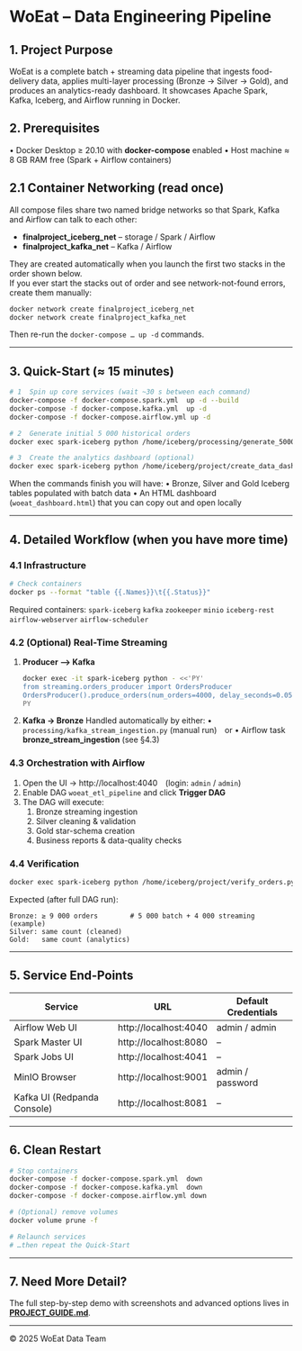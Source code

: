 # WoEat – Data Engineering Pipeline

## 1. Project Purpose
WoEat is a complete batch + streaming data pipeline that ingests food-delivery data, applies multi-layer processing (Bronze → Silver → Gold), and produces an analytics-ready dashboard. It showcases Apache Spark, Kafka, Iceberg, and Airflow running in Docker.

## 2. Prerequisites
• Docker Desktop ≥ 20.10 with **docker-compose** enabled
• Host machine ≈ 8 GB RAM free (Spark + Airflow containers)

## 2.1 Container Networking (read once)
All compose files share two named bridge networks so that Spark, Kafka and Airflow can talk to each other:
* **finalproject_iceberg_net** – storage / Spark / Airflow
* **finalproject_kafka_net**   – Kafka / Airflow

They are created automatically when you launch the first two stacks in the order shown below.  
If you ever start the stacks out of order and see network-not-found errors, create them manually:
```bash
docker network create finalproject_iceberg_net
docker network create finalproject_kafka_net
```
Then re-run the `docker-compose … up -d` commands.

---
## 3. Quick-Start (≈ 15 minutes)
```bash
# 1  Spin up core services (wait ~30 s between each command)
docker-compose -f docker-compose.spark.yml  up -d --build
docker-compose -f docker-compose.kafka.yml  up -d
docker-compose -f docker-compose.airflow.yml up -d

# 2  Generate initial 5 000 historical orders
docker exec spark-iceberg python /home/iceberg/processing/generate_5000_orders.py

# 3  Create the analytics dashboard (optional)
docker exec spark-iceberg python /home/iceberg/project/create_data_dashboard.py
```
When the commands finish you will have:
• Bronze, Silver and Gold Iceberg tables populated with batch data
• An HTML dashboard (`woeat_dashboard.html`) that you can copy out and open locally

---
## 4. Detailed Workflow (when you have more time)
### 4.1 Infrastructure
```bash
# Check containers
docker ps --format "table {{.Names}}\t{{.Status}}"
```
Required containers: `spark-iceberg`  `kafka`  `zookeeper`  `minio`  `iceberg-rest`  `airflow-webserver`  `airflow-scheduler`

### 4.2 (Optional) Real-Time Streaming
1. **Producer –> Kafka**
   ```bash
   docker exec -it spark-iceberg python - <<'PY'
   from streaming.orders_producer import OrdersProducer
   OrdersProducer().produce_orders(num_orders=4000, delay_seconds=0.05)
   PY
   ```
2. **Kafka → Bronze**   Handled automatically by either:
   • `processing/kafka_stream_ingestion.py` (manual run) or
   • Airflow task **bronze_stream_ingestion** (see §4.3)

### 4.3 Orchestration with Airflow
1. Open the UI → http://localhost:4040 (login: `admin` / `admin`)
2. Enable DAG `woeat_etl_pipeline` and click **Trigger DAG**
3. The DAG will execute:
   1. Bronze streaming ingestion
   2. Silver cleaning & validation
   3. Gold star-schema creation
   4. Business reports & data-quality checks

### 4.4 Verification
```bash
docker exec spark-iceberg python /home/iceberg/project/verify_orders.py
```
Expected (after full DAG run):
```
Bronze: ≥ 9 000 orders        # 5 000 batch + 4 000 streaming (example)
Silver: same count (cleaned)
Gold:   same count (analytics)
```

---
## 5. Service End-Points
| Service | URL | Default Credentials |
|---------|-----|---------------------|
| Airflow Web UI | http://localhost:4040 | admin / admin |
| Spark Master UI | http://localhost:8080 | – |
| Spark Jobs UI | http://localhost:4041 | – |
| MinIO Browser | http://localhost:9001 | admin / password |
| Kafka UI (Redpanda Console) | http://localhost:8081 | – |

---
## 6. Clean Restart
```bash
# Stop containers
docker-compose -f docker-compose.spark.yml  down
docker-compose -f docker-compose.kafka.yml  down
docker-compose -f docker-compose.airflow.yml down

# (Optional) remove volumes
docker volume prune -f

# Relaunch services
# …then repeat the Quick-Start
```

---
## 7. Need More Detail?
The full step-by-step demo with screenshots and advanced options lives in **[PROJECT_GUIDE.md](PROJECT_GUIDE.md)**.

---
© 2025 WoEat Data Team



